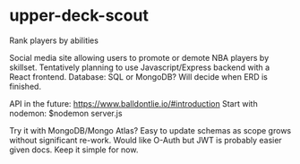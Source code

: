 # upper-deck-scout
Rank players by abilities

Social media site allowing users to promote or demote NBA players by skillset. Tentatively planning to use Javascript/Express backend with a React frontend.
Database: SQL or MongoDB? Will decide when ERD is finished.

API in the future: https://www.balldontlie.io/#introduction
Start with nodemon: $nodemon server.js

Try it with MongoDB/Mongo Atlas? Easy to update schemas as scope grows without significant re-work. Would like O-Auth but JWT is probably easier given docs. Keep it simple for now.
